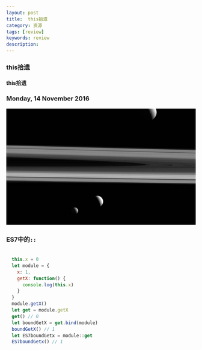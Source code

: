 ```yaml
---
layout: post
title:  this拾遗
category: 资源
tags: [review]
keywords: review
description:
---
```


### this拾遗

#### this拾遗

###  Monday, 14 November 2016

![cassini](/../../assets/img/resource/2016/cassini_21.jpg)

### ES7中的`::`

````javascript

  this.x = 0
  let module = {
    x: 1,
    getX: function() {
      console.log(this.x)
    }
  }
  module.getX()
  let get = module.getX
  get() // 0
  let boundGetX = get.bind(module)
  boundGetX() // 1
  let ES7boundGetx = module::get
  ES7boundGetx() // 1

````

